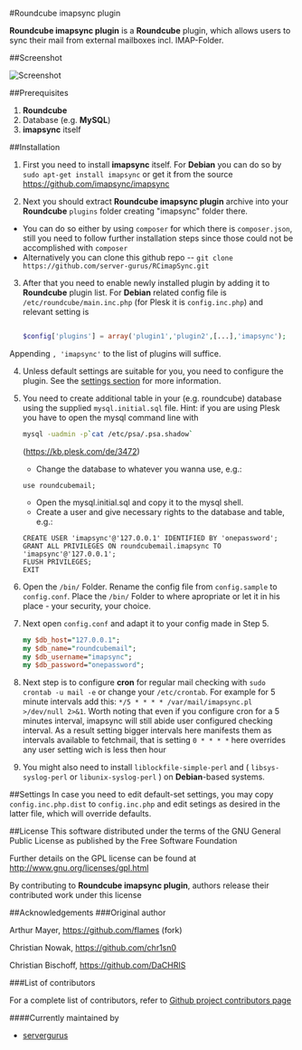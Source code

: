 #Roundcube imapsync plugin

**Roundcube imapsync plugin** is a **Roundcube** plugin, which allows users to sync their mail from external mailboxes incl. IMAP-Folder.

##Screenshot

![Screenshot](https://cloud.githubusercontent.com/assets/8064903/23556852/4b069624-002e-11e7-8313-0c9896b8efdb.png)

##Prerequisites
1. **Roundcube**
2. Database (e.g. **MySQL**)
3. **imapsync** itself

##Installation
1. First you need to install **imapsync** itself. For **Debian** you can do so by 
	`sudo apt-get install imapsync`
	or get it from the source
	https://github.com/imapsync/imapsync
	
2. Next you should extract **Roundcube imapsync plugin** archive into your **Roundcube** `plugins` folder creating "imapsync" folder there.
  * You can do so either by using `composer` for which there is `composer.json`, still you need to follow further installation steps since those could not be accomplished with `composer`
  * Alternatively you can clone this github repo -- `git clone https://github.com/server-gurus/RCimapSync.git`
  
3. After that you need to enable newly installed plugin by adding it to **Roundcube** plugin list. For **Debian** related config file is `/etc/roundcube/main.inc.php` (for Plesk it is `config.inc.php`) and relevant setting is 
	```php
	
	$config['plugins'] = array('plugin1','plugin2',[...],'imapsync');
	
	```
Appending `, 'imapsync'` to the list of plugins will suffice.

4. Unless default settings are suitable for you, you need to configure the plugin. See the [settings section](#settings) for more information.

5. You need to create additional table in your (e.g. roundcube) database using the supplied `mysql.initial.sql` file. Hint: if you are using Plesk you have to open the mysql command line with 
	```bash
	mysql -uadmin -p`cat /etc/psa/.psa.shadow`
	```
	(https://kb.plesk.com/de/3472)

	- Change the database to whatever you wanna use, e.g.:
	```mysql
	use roundcubemail;
	```
	- Open the mysql.initial.sql and copy it to the mysql shell.
	- Create a user and give necessary rights to the database and table, e.g.:
	```mysql
	CREATE USER 'imapsync'@'127.0.0.1' IDENTIFIED BY 'onepassword';
	GRANT ALL PRIVILEGES ON roundcubemail.imapsync TO 'imapsync'@'127.0.0.1';
	FLUSH PRIVILEGES;
	EXIT
	```

6. Open the `/bin/` Folder. Rename the config file from `config.sample` to `config.conf`. Place the `/bin/` Folder to where apropriate or let it in his place - your security, your choice.

7. Next open `config.conf` and adapt it to your config made in Step 5.
	```perl
	my $db_host="127.0.0.1";
	my $db_name="roundcubemail";
	my $db_username="imapsync";
	my $db_password="onepassword";
	```
8. Next step is to configure **cron** for regular mail checking with `sudo crontab -u mail -e` or change your `/etc/crontab`. For example for 5 minute intervals add this: `*/5 * * * * /var/mail/imapsync.pl >/dev/null 2>&1`. Worth noting that even if you configure cron for a 5 minutes interval, imapsync will still abide user configured checking interval. As a result setting bigger intervals here manifests them as intervals available to fetchmail, that is setting `0 * * * *` here overrides any user setting wich is less then hour
9. You might also need to install `liblockfile-simple-perl` and ( `libsys-syslog-perl` or `libunix-syslog-perl` ) on **Debian**-based systems.

##Settings
In case you need to edit default-set settings, you may copy `config.inc.php.dist` to `config.inc.php` and edit setings as desired in the latter file, which will override defaults.

##License
This software distributed under the terms of the GNU General Public License as published by the Free Software Foundation

Further details on the GPL license can be found at http://www.gnu.org/licenses/gpl.html

By contributing to **Roundcube imapsync plugin**, authors release their contributed work under this license

##Acknowledgements
###Original author

Arthur Mayer, https://github.com/flames (fork)

Christian Nowak, https://github.com/chr1sn0

Christian Bischoff, https://github.com/DaCHRIS

###List of contributors

For a complete list of contributors, refer to [Github project contributors page](https://github.com/server-gurus/RCimapSync/graphs/contributors)

####Currently maintained by
* [servergurus](https://github.com/server-gurus)
